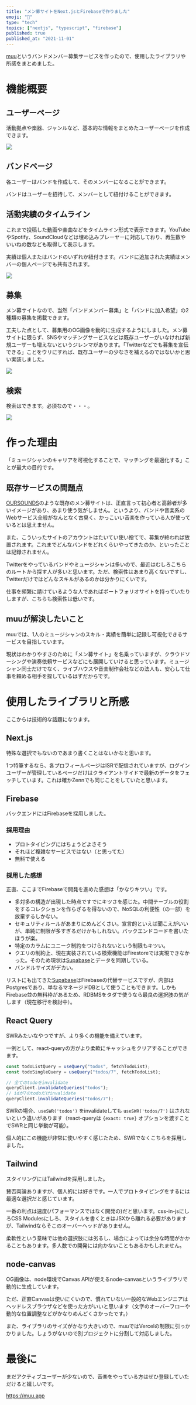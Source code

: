 ```yaml
---
title: "メン募サイトをNext.jsとFirebaseで作りました"
emoji: "️🎸️️"
type: "tech"
topics: ["nextjs", "typescript", "firebase"]
published: true
published_at: "2021-11-01"
---
```


[muu](https://muu.app)というバンドメンバー募集サービスを作ったので、使用したライブラリや所感をまとめました。

# 機能概要

## ユーザーページ

活動拠点や楽器、ジャンルなど、基本的な情報をまとめたユーザーページを作成できます。

![](https://storage.googleapis.com/zenn-user-upload/bee6720f30199684e0e4bf0f.png)

## バンドページ

各ユーザーはバンドを作成して、そのメンバーになることができます。

バンドはユーザーを招待して、メンバーとして紐付けることができます。

## 活動実績のタイムライン

これまで投稿した動画や楽曲などをタイムライン形式で表示できます。YouTubeやSpotify、SoundCloudなどは埋め込みプレーヤーに対応しており、再生数やいいねの数なども取得して表示します。

実績は個人またはバンドのいずれか紐付きます。バンドに追加された実績はメンバーの個人ページでも共有されます。

![](https://storage.googleapis.com/zenn-user-upload/6bd2d0f6658f3d00e4abce00.png)

## 募集

メン募サイトなので、当然「バンドメンバー募集」と「バンドに加入希望」の2種類の募集を掲載できます。

工夫した点として、募集用のOG画像を動的に生成するようにしました。メン募サイトに限らず、SNSやマッチングサービスなどは既存ユーザーがいなければ新規ユーザーも増えないというジレンマがあります。「Twitterなどでも募集を宣伝できる」ことをウリにすれば、既存ユーザーの少なさを補えるのではないかと思い実装しました。

![](https://storage.googleapis.com/zenn-user-upload/257122fcb1a5295842361940.png)

## 検索

検索はできます。必須なので・・・。

![](https://storage.googleapis.com/zenn-user-upload/607030f2ebf604a9fef6ff3c.png)

# 作った理由

「ミュージシャンのキャリアを可視化することで、マッチングを最適化する」ことが最大の目的です。

## 既存サービスの問題点

[OURSOUNDS](https://oursounds.net)のような既存のメン募サイトは、正直言って初心者と高齢者が多いイメージがあり、あまり使う気がしません。というより、バンドや音楽系のWebサービス全般がなんとなく古臭く、かっこいい音楽を作っている人が使っているとは思えません。

また、こういったサイトのアカウントはたいてい使い捨てで、募集が終われば放置されます。これまでどんなバンドをどれくらいやってきたのか、といったことは記録されません。

Twitterをやっているバンドやミュージシャンは多いので、最近はむしろこちらのルートから探す人が多いと思います。ただ、検索性はあまり高くないですし、Twitterだけではどんなスキルがあるのかは分かりにくいです。

仕事を頻繁に請けているような人であればポートフォリオサイトを持っていたりしますが、こちらも検索性は低いです。

## muuが解決したいこと

muuでは、1人のミュージシャンのスキル・実績を簡単に記録し可視化できるサービスを目指しています。

現状はわかりやすさのために「メン募サイト」を名乗っていますが、クラウドソーシングや演奏依頼サービスなどにも展開していけると思っています。ミュージシャン同士だけでなく、ライブハウスや音楽制作会社などの法人も、安心して仕事を頼める相手を探しているはずだからです。

# 使用したライブラリと所感

ここからは技術的な話題になります。

## Next.js

特殊な選択でもないのであまり書くことはないかなと思います。

1つ特筆するなら、各プロフィールページはISRで配信されていますが、ログインユーザーが管理しているページだけはクライアントサイドで最新のデータをフェッチしています。これは確かZennでも同じことをしていたと思います。

## Firebase

バックエンドにはFirebaseを採用しました。

### 採用理由

- プロトタイピングにはちょうどよさそう
- それほど複雑なサービスではない（と思ってた）
- 無料で使える

### 採用した感想

正直、ここまでFirebaseで開発を進めた感想は「かなりキツい」です。

- 多対多の構造が出現した時点ですでにキツさを感じた。中間テーブルの役割をするコレクションを作らざるを得ないので、NoSQLの利便性（の一部）を放棄するしかない。
- セキュリティルールがあまりにめんどくさい。宣言的といえば聞こえがいいが、単純に制限が多すぎるだけかもしれない。バックエンドコードを書いたほうが楽。
- 特定のカラムにユニーク制約をつけられないという制限もキツい。
- クエリの制約上、現在実装されている検索機能はFirestoreでは実現できなかった。そのため現状は[Supabase](https://supabase.io)とデータを同期している。
- バンドルサイズがデカい。

リストにも出てきた[Supabase](https://supabase.io)はFirebaseの代替サービスですが、内部はPostgresであり、単なるマネージドDBとして使うこともできます。しかもFirebase並の無料枠があるため、RDBMSをタダで使うなら最良の選択肢の気がします（現在移行を検討中）。

## React Query

SWRみたいなやつですが、より多くの機能を備えています。

一例として、react-queryの方がより柔軟にキャッシュをクリアすることができます。

```typescript
const todoListQuery = useQuery("todos", fetchTodoList);
const todoSingleQuery = useQuery("todos/7", fetchTodoList);

// 全てのtodoをinvalidate
queryClient.invalidateQueries("todos");
// idが7のtodoだけinvalidate
queryClient.invalidateQueries("todos/7");
```

SWRの場合、`useSWR('todos')` をinvalidateしても `useSWR('todos/7')` はされないという違いがあります（react-queryは `{exact: true}` オプションを渡すことでSWRと同じ挙動が可能）。

個人的にこの機能が非常に使いやすく感じたため、SWRでなくこちらを採用しました。

## Tailwind

スタイリングにはTailwindを採用しました。

賛否両論ありますが、個人的には好きです。一人でプロトタイピングをするには最適な選択だと感じています。

一番の利点は速度(パフォーマンスではなく開発の)だと思います。css-in-jsにしろCSS Modulesにしろ、スタイルを書くときはJSXから離れる必要がありますが、Tailwindならそこのオーバーヘッドがありません。

柔軟性という意味では他の選択肢には劣るし、場合によっては余分な時間がかかることもあります。多人数での開発には向かないこともあるかもしれません。

## node-canvas

OG画像は、node環境でCanvas APIが使えるnode-canvasというライブラリで動的に生成しています。

ただ、正直Canvasは使いにくいので、慣れていない一般的なWebエンジニアはヘッドレスブラウザなどを使った方がいいと思います（文字のオーバーフローや動的な位置調整などがかなりめんどくさかったです。）

また、ライブラリのサイズがかなり大きいので、muuではVercelの制限に引っかかりました。しょうがないので別プロジェクトに分割して対応しました。

# 最後に

まだアクティブユーザーが少ないので、音楽をやっている方はぜひ登録していただけると嬉しいです。

https://muu.app
